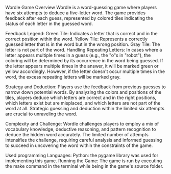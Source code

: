 Wordle Game
Overview
Wordle is a word-guessing game where players have six attempts to deduce a five-letter word. The game provides feedback after each guess, represented by colored tiles indicating the status of each letter in the guessed word.

Feedback Legend:
Green Tile: Indicates a letter that is correct and in the correct position within the word.
Yellow Tile: Represents a correctly guessed letter that is in the word but in the wrong position.
Gray Tile: The letter is not part of the word.
Handling Repeating Letters:
In cases where a letter appears multiple times in a guess (e.g., the "o"s in "robot"), the coloring will be determined by its occurrence in the word being guessed. If the letter appears multiple times in the answer, it will be marked green or yellow accordingly. However, if the letter doesn't occur multiple times in the word, the excess repeating letters will be marked gray.

Strategy and Deduction:
Players use the feedback from previous guesses to narrow down potential words. By analyzing the colors and positions of the tiles, players deduce which letters are correct and in the right positions, which letters exist but are misplaced, and which letters are not part of the word at all. Strategic guessing and deduction within the limited six attempts are crucial to unraveling the word.

Complexity and Challenge:
Wordle challenges players to employ a mix of vocabulary knowledge, deductive reasoning, and pattern recognition to deduce the hidden word accurately. The limited number of attempts intensifies the challenge, requiring careful analysis and informed guessing to succeed in uncovering the word within the constraints of the game.

Used programming Languages:
Python: the pygame library was used for implementing this game.
Running the Game:
The game is run by executing the make command in the terminal while being in the game's source folder.
